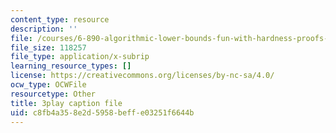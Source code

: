 ```yaml
---
content_type: resource
description: ''
file: /courses/6-890-algorithmic-lower-bounds-fun-with-hardness-proofs-fall-2014/c8fb4a358e2d5958beffe03251f6644b_KvBk_u8NNp4.vtt
file_size: 118257
file_type: application/x-subrip
learning_resource_types: []
license: https://creativecommons.org/licenses/by-nc-sa/4.0/
ocw_type: OCWFile
resourcetype: Other
title: 3play caption file
uid: c8fb4a35-8e2d-5958-beff-e03251f6644b
---
```

